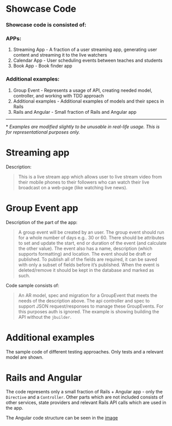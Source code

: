 Showcase Code
=============

### Showcase code is consisted of: ###

### APPs:

<ol>
  <li>Streaming App - A fraction of a user streaming app, generating user content and streaming it to the live watchers</li>
  <li>Calendar App - User scheduling events between teaches and students</li>
  <li>Book App - Book finder app</li>
</ol>

### Additional examples:

<ol>
  <li>Group Event - Represents a usage of API, creating needed model, controller, and working with TDD approach</li>
  <li>Additional examples - Additional examples of models and their specs in Rails</li>
  <li>Rails and Angular - Small fraction of Rails and Angular app</li>
</ol>

<hr/>
* <em>Examples are modified slightly to be unusable in real-life usage. This is for representational purposes only. </em>

# Streaming app #

Description:

> This is a live stream app which allows user to live stream video from their mobile phones to their followers who can watch their live broadcast on a web-page (like watching live news).

# Group Event app #

Description of the part of the app:

> A group event will be created by an user. The group event should run for a whole number of days e.g.. 30 or 60. There should be attributes to set and update the start, end or duration of the event (and calculate the other value). The event also has a name, description (which supports formatting) and location. The event should be draft or published. To publish all of the fields are required, it can be saved with only a subset of fields before it’s published. When the event is deleted/remove it should be kept in the database and marked as such.

Code sample consists of:

> An AR model, spec and migration for a GroupEvent that meets the needs of the description above. The api controller and spec to support JSON request/responses to manage these GroupEvents. For this purposes auth is ignored. The example is showing building the API without the `jbuilder`.


# Additional examples #

The sample code of different testing approaches. Only tests and a relevant model are shown.


# Rails and Angular #

The code represents only a small fraction of Rails + Angular app - only the `Directive` and a `Controller`. Other parts which are not included consists of other services, state providers and relevant Rails API calls which are used in the app.

The Angular code structure can be seen in the [image](rails_and_angular/images/angular-code-structure.png)
